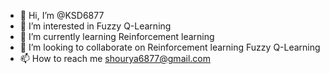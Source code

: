 - 👋 Hi, I’m @KSD6877
- 👀 I’m interested in Fuzzy Q-Learning
- 🌱 I’m currently learning Reinforcement learning
- 💞️ I’m looking to collaborate on Reinforcement learning Fuzzy Q-Learning
- 📫 How to reach me shourya6877@gmail.com

<!---
KSD6877/KSD6877 is a ✨ special ✨ repository because its `README.md` (this file) appears on your GitHub profile.
You can click the Preview link to take a look at your changes.
--->

